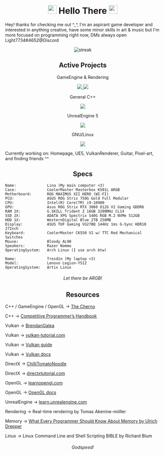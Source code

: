 <h1 align="center"> 
<img src="https://media.giphy.com/media/hvRJCLFzcasrR4ia7z/giphy.gif" width="28"> Hello There <img src="https://media.giphy.com/media/hvRJCLFzcasrR4ia7z/giphy.gif" width="28">
</h1>

<p align="left"> Hey! thanks for checking me out ^_^, I'm an aspirant game developer and interested in anything creative, have some minor skills in art & music but I'm more focused on programming right now, DMs always open Light7734#4652@Discord </p>

<p align="center">
<img alt="streak" src=https://github-readme-streak-stats.herokuapp.com?user=Light3039&theme=tokyonight&date_format=>
</p>

<h2 align="center">
Active Projects
</h2>

<div align="center">
<p>GameEngine & Rendering</p>
<a href="https://github.com/light3039/light"><img src="https://github-readme-stats.vercel.app/api/pin/?username=light3039&repo=light&theme=tokyonight" /> </a>
<a href="https://github.com/light3039/Vulkan-Renderer"><img src="https://github-readme-stats.vercel.app/api/pin/?username=light3039&repo=Vulkan-Renderer&theme=tokyonight" /> </a>

<p>General C++</p>
<a href="https://github.com/light3039/CSES"><img src="https://github-readme-stats.vercel.app/api/pin/?username=light3039&repo=CSES&theme=tokyonight" /> </a>

<p>UnrealEngine 5</p>
<a href="https://github.com/light3039/UE5-SystemInformation"><img src="https://github-readme-stats.vercel.app/api/pin/?username=light3039&repo=UE5-SystemInformation&theme=tokyonight" /> </a>

<p>GNU/Linux</p>
<a href="https://github.com/light3039/.files"><img src="https://github-readme-stats.vercel.app/api/pin/?username=light3039&repo=.files&theme=tokyonight" /> </a>
</div>

Currently working on: Homepage, UE5, VulkanRenderer, Guitar, Pixel-art, and finding friends ^^

<h2 align="center">
Specs
</h2>

```
Name:              Lina (My main computer <3)
Case:              CoolerMaster Masterbox K501L ARGB
Motherboard:       ROG MAXIMUS XII HERO (WI-FI)
PCU:               ASUS ROG Strix 750G Gold Full Modular
CPU:               Intel(R) Core(TM) i9-10900
GPU:               Asus ROG Strix RTX 3060 O12G V2 Gaming GDDR6
RAM 2X:            G.SKILL Trident Z 16GB 3200MHz CL14
SSD 2X:            ADATA XPG Spectrix S40G RGB M.2 NVMe 512GB
HDD 1X:            WesternDigital Blue 2TB 256MB
Display:           ASUS TUF Gaming VG27BQ 144Hz 1ms G-Sync HDR10 27Inch
Keyboard:          CoolerMaster CK550 V2 w/ TTC Red Mechanical Switches
Mouse:             Bloody AL90
Speakers:          Razer Nommo
OperatingSystem:   Arch Linux (I use arch btw)

Name:              Tresdin (My laptop <3)
Model:             Lenovo Legion-Y512
OperatingSystem:   Artix Linux
```
<h6 align="center">
  Let there be ARGB!
</h6>

<h2 align="center">
Resources
</h2>

<div align="left">
  <p> C++ / GameEngine / OpenGL -> <a href="https://www.youtube.com/c/TheChernoProject">The Cherno</a> </p>
  <p> C++ -> <a href="https://cses.fi/book/book.pdf"> Competitive Programmer’s Handbook  </a></p>

  <p> Vulkan -> <a href="https://www.youtube.com/c/BrendanGalea"> BrendanGalea </a> </p>
  <p> Vulkan -> <a href="https://vulkan-tutorial.com/"> vulkan-tutorial.com </a></p>
  <p> Vulkan -> <a href="https://github.com/KhronosGroup/Vulkan-Guide">  Vulkan guide </a> </p>
  <p> Vulkan -> <a href="https://www.khronos.org/registry/vulkan/specs/1.2/html/index.html"> Vulkan docs </a> </p>

  <p> DirectX -> <a href="https://www.youtube.com/c/ChiliTomatoNoodle">ChilliTomatoNoodle</a> </p>
  <p> DirectX -> <a href="http://www.directxtutorial.com/"> directxtutorial.com </a></p>
  
  <p> OpenGL ->  <a href="https://www.learnopengl.com"> learnopengl.com </a></p>
  <p> OpenGL -> <a href="https://docs.gl/"> OpenGL docs </a></p>

  <p> UnrealEngine -> <a href="https://learn.unrealengine.com/"> learn.unrealengine.com </a><p> 
  
  <p> Rendering -> Real-time rendering by Tomas Akenine-möller </p>

  <p> Memory -> <a href="https://people.freebsd.org/~lstewart/articles/cpumemory.pdf"> What Every Programmer Should Know About Memory by Ulrich Drepper </a> </p>

  <p> Linux -> Linux Command Line and Shell Scripting BIBLE by Richard Blum
 
</div>

<h6 align="center">
  Godspeed!
</h6>

